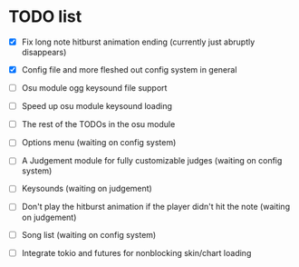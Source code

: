 TODO list
=========

- [x] Fix long note hitburst animation ending (currently just abruptly disappears)
- [x] Config file and more fleshed out config system in general
- [ ] Osu module ogg keysound file support
- [ ] Speed up osu module keysound loading
- [ ] The rest of the TODOs in the osu module
- [ ] Options menu (waiting on config system)

- [ ] A Judgement module for fully customizable judges (waiting on config system)
- [ ] Keysounds (waiting on judgement)
- [ ] Don't play the hitburst animation if the player didn't hit the note (waiting on judgement)
- [ ] Song list (waiting on config system)

- [ ] Integrate tokio and futures for nonblocking skin/chart loading
